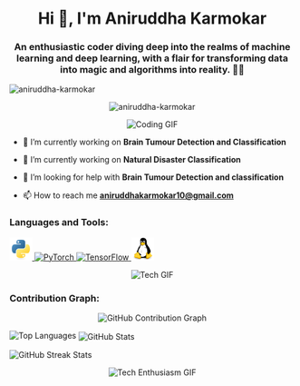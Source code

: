 <h1 align="center">Hi 👋, I'm Aniruddha Karmokar</h1>
<h3 align="center">An enthusiastic coder diving deep into the realms of machine learning and deep learning, with a flair for transforming data into magic and algorithms into reality. 🌟🚀</h3>

<p align="left"> 
  <img src="https://komarev.com/ghpvc/?username=aniruddha-karmokar&label=Profile%20views&color=0e75b6&style=flat" alt="aniruddha-karmokar" /> 
</p>

<p align="center">
  <img src="https://github-profile-trophy.vercel.app/?username=aniruddha-karmokar" alt="aniruddha-karmokar" />
</p>

<p align="center">
  <img src="https://media.giphy.com/media/qgQUggAC3Pfv687qPC/giphy.gif" width="500" alt="Coding GIF">
</p>

- 🔭 I’m currently working on **Brain Tumour Detection and Classification**

- 🔭 I’m currently working on **Natural Disaster Classification**

- 🤝 I’m looking for help with **Brain Tumour Detection and classification**

- 📫 How to reach me **aniruddhakarmokar10@gmail.com**

<h3 align="left">Languages and Tools:</h3>
<p align="left">
  <a href="https://www.python.org" target="_blank" rel="noreferrer">
    <img src="https://raw.githubusercontent.com/devicons/devicon/master/icons/python/python-original.svg" alt="Python" width="40" height="40"/>
  </a>
  <a href="https://pytorch.org/" target="_blank" rel="noreferrer">
    <img src="https://www.vectorlogo.zone/logos/pytorch/pytorch-icon.svg" alt="PyTorch" width="40" height="40"/>
  </a>
  <a href="https://www.tensorflow.org" target="_blank" rel="noreferrer">
    <img src="https://www.vectorlogo.zone/logos/tensorflow/tensorflow-icon.svg" alt="TensorFlow" width="40" height="40"/>
  </a>
  <a href="https://www.linux.org/" target="_blank" rel="noreferrer">
    <img src="https://raw.githubusercontent.com/devicons/devicon/master/icons/linux/linux-original.svg" alt="Linux" width="40" height="40"/>
  </a>
</p>

<p align="center">
  <img src="https://media.giphy.com/media/26tn33aiTi1jkl6H6/giphy.gif" width="400" alt="Tech GIF">
</p>

<h3 align="left">Contribution Graph:</h3>
<p align="center">
  <img src="https://activity-graph.herokuapp.com/graph?username=aniruddha-karmokar&bg_color=ffffff&color=0e75b6&line=00b894&point=1abc9c&area=true" alt="GitHub Contribution Graph">
</p>

<p><img align="left" src="https://github-readme-stats.vercel.app/api/top-langs?username=aniruddha-karmokar&show_icons=true&locale=en&layout=compact" alt="Top Languages" /></p>

<p>&nbsp;<img align="center" src="https://github-readme-stats.vercel.app/api?username=aniruddha-karmokar&show_icons=true&locale=en" alt="GitHub Stats" /></p>

<p><img align="center" src="https://github-readme-streak-stats.herokuapp.com/?user=aniruddha-karmokar&" alt="GitHub Streak Stats" /></p>

<p align="center">
  <img src="https://media.giphy.com/media/fwbZnTftCXVocKzfxR/giphy.gif" width="500" alt="Tech Enthusiasm GIF">
</p>
